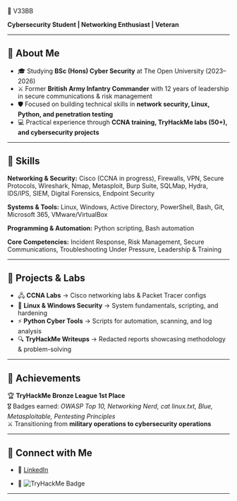  👾 V33BB  

**Cybersecurity Student | Networking Enthusiast | Veteran**  

---

## 🔹 About Me  
- 🎓 Studying **BSc (Hons) Cyber Security** at The Open University (2023–2026)  
- ⚔️ Former **British Army Infantry Commander** with 12 years of leadership in secure communications & risk management  
- 🛡️ Focused on building technical skills in **network security, Linux, Python, and penetration testing**  
- 💻 Practical experience through **CCNA training, TryHackMe labs (50+), and cybersecurity projects**  

---

## 🔹 Skills  
**Networking & Security:** Cisco (CCNA in progress), Firewalls, VPN, Secure Protocols, Wireshark, Nmap, Metasploit, Burp Suite, SQLMap, Hydra, IDS/IPS, SIEM, Digital Forensics, Endpoint Security  

**Systems & Tools:** Linux, Windows, Active Directory, PowerShell, Bash, Git, Microsoft 365, VMware/VirtualBox  

**Programming & Automation:** Python scripting, Bash automation  

**Core Competencies:** Incident Response, Risk Management, Secure Communications, Troubleshooting Under Pressure, Leadership & Training  

---

## 🔹 Projects & Labs  
- 🖧 **CCNA Labs** → Cisco networking labs & Packet Tracer configs  
- 🐧 **Linux & Windows Security** → System fundamentals, scripting, and hardening  
- ⚡ **Python Cyber Tools** → Scripts for automation, scanning, and log analysis  
- 🔍 **TryHackMe Writeups** → Redacted reports showcasing methodology & problem-solving  

---

## 🔹 Achievements  
🏆 **TryHackMe Bronze League 1st Place**  
🎖️ Badges earned: *OWASP Top 10, Networking Nerd, cat linux.txt, Blue, Metasploitable, Pentesting Principles*  
⚔️ Transitioning from **military operations to cybersecurity operations**  

---

## 🔹 Connect with Me  

- 🔗 [LinkedIn]([https://www.linkedin.com/in/joshua-vankeulen-bartlett](https://www.linkedin.com/in/jos-h-v-b72505210/))  

- 🏅 ![TryHackMe Badge](https://tryhackme-badges.s3.amazonaws.com/VE33.png)  

---

